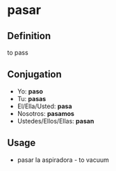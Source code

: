 # pasar

## Definition
to pass

## Conjugation

- Yo: **paso**
- Tu: **pasas**
- El/Ella/Usted: **pasa**
- Nosotros: **pasamos**
- Ustedes/Ellos/Ellas: **pasan**

## Usage
- pasar la aspiradora \- to vacuum
